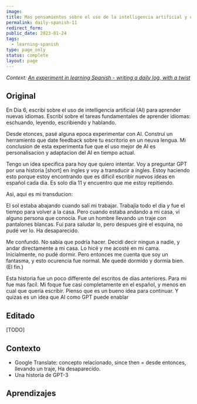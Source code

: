 ```yaml
---
image:
title: Mas pensamientos sobre el uso de la intelligencia artificial y una historia (Día 11)
permalink: daily-spanish-11
redirect_form:
public_date: 2023-01-24
tags:
  - learning-spanish
type: page_only
status: complete
layout: page
---
```

*Context: [An experiment in learning Spanish - writing a daily log, with a twist](/daily-spanish)*


## Original

En Día 6, escribí sobre el uso de intelligencia artificial (AI) para aprender nuevas idiomas. Escribí sobre el tareas fundamentales de aprender idiomas: eschuando, leyendo, escribiendo y hablando.

Desde etonces, pasé alguna epoca experimentar con AI. Construí un herramiento que date feedback sobre tu escritorio en un neuva lengua. Mi conclusion de esta experimenta fue que el uso mejor de AI es personalisacion y adaptacion del AI en tiempo actual.

Tengo un idea specifica para hoy que quiero intentar. Voy a preguntar GPT por una historia [short] en íngles y voy a transducir a íngles. Estoy haciendo esto porque estoy encontrando que es dificíl escribir nuevos ideas en español cada dia. Es solo día 11 y encuentro que me estoy repitiendo.

Asi, aqui es mi transducion:

El sol estaba abajando cuando salí mi trabajar. Trabajía todo el dia y fue el tiempo para volver a la casa. Pero cuando estaba andando a mi casa, ví alguno persona que conocía. Fue un hombre llevando un traje con pantalones blancas. Fuí para saludar lo, pero despues giré el esquina, no pudé ver lo. Ha desaparecido.

Me confundó. No sabía que podría hacer. Decidí decir ningun a nadie, y andar directamente a mi casa. Lo hicé y me acosté en mi cama. Inicialmente, no pudé dormir. Pero entonces me cuenta que soy un fantasma, y esto ocurencia fue normal. Me quedé dormido y dormía bien. (El fin.)

Esta historia fue un poco differente del escritos de días anteriores. Para mi fue mas facíl. Mi foque fue casi completamente en el español, y menos en cual que quería escribir. Pienso que es un bueno idea para continuar. Y quizas es un idea que AI como GPT puede enablar


## Editado
[TODO]


## Contexto

- Google Translate: concepto relacionado, since then = desde entonces, llevando un traje, Ha desaparecido.
- Una historia de GPT-3


## Aprendizajes